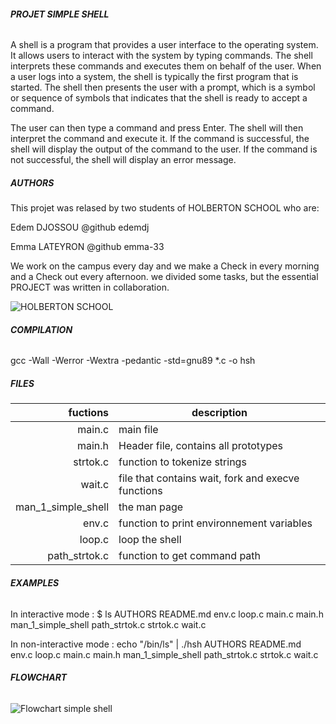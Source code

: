 ###### **PROJET SIMPLE SHELL**

A shell is a program that provides a user interface to the operating system. It allows users to interact with the system by typing commands. The shell interprets these commands and executes them on behalf of the user.
When a user logs into a system, the shell is typically the first program that is started. The shell then presents the user with a prompt, which is a symbol or sequence of symbols that indicates that the shell is ready to accept a command.

The user can then type a command and press Enter. The shell will then interpret the command and execute it. If the command is successful, the shell will display the output of the command to the user. If the command is not successful, the shell will display an error message.



##### **AUTHORS**

This projet was relased by two students of HOLBERTON SCHOOL who are:

Edem DJOSSOU @github edemdj

Emma LATEYRON @github emma-33

We work on the campus every day and we make a Check in every morning and a Check out every afternoon. we divided some tasks, but the essential PROJECT was written in collaboration.


![HOLBERTON SCHOOL](https://getlogovector.com/wp-content/uploads/2020/11/holberton-school-logo-vector.png)


###### **COMPILATION**

gcc -Wall -Werror -Wextra -pedantic -std=gnu89 *.c -o hsh

##### **FILES**


| fuctions      |          description                  |
|--------:      |---------------------------------------|
| main.c        | main file                             |
| main.h        | Header file, contains all prototypes  |
|strtok.c       | function to tokenize strings          |
| wait.c        | file that contains wait, fork and execve functions |
| man_1_simple_shell | the man page                     |
| env.c         | function to print environnement variables      |
| loop.c        | loop the shell                        |
|path_strtok.c  | function to get command path          |


###### **EXAMPLES**
In interactive mode :
$ ls
AUTHORS README.md  env.c loop.c  main.c  main.h  man_1_simple_shell  path_strtok.c  strtok.c  wait.c

In non-interactive mode :
echo "/bin/ls" | ./hsh
AUTHORS README.md  env.c loop.c  main.c  main.h  man_1_simple_shell  path_strtok.c  strtok.c  wait.c


######  **FLOWCHART**


![Flowchart simple shell](https://github.com/emma-33/holbertonschool-simple_shell/assets/146949154/72917cff-aa12-45e2-b34f-3c77ded0160a)

